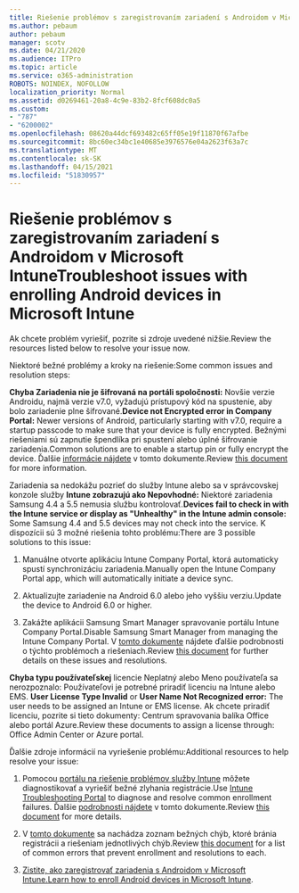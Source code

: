 ```yaml
---
title: Riešenie problémov s zaregistrovaním zariadení s Androidom v Microsoft Intune
ms.author: pebaum
author: pebaum
manager: scotv
ms.date: 04/21/2020
ms.audience: ITPro
ms.topic: article
ms.service: o365-administration
ROBOTS: NOINDEX, NOFOLLOW
localization_priority: Normal
ms.assetid: d0269461-20a8-4c9e-83b2-8fcf608dc0a5
ms.custom:
- "787"
- "6200002"
ms.openlocfilehash: 08620a44dcf693482c65ff05e19f11870f67afbe
ms.sourcegitcommit: 8bc60ec34bc1e40685e3976576e04a2623f63a7c
ms.translationtype: MT
ms.contentlocale: sk-SK
ms.lasthandoff: 04/15/2021
ms.locfileid: "51830957"
---
```

# <a name="troubleshoot-issues-with-enrolling-android-devices-in-microsoft-intune"></a><span data-ttu-id="747be-102">Riešenie problémov s zaregistrovaním zariadení s Androidom v Microsoft Intune</span><span class="sxs-lookup"><span data-stu-id="747be-102">Troubleshoot issues with enrolling Android devices in Microsoft Intune</span></span>

<span data-ttu-id="747be-103">Ak chcete problém vyriešiť, pozrite si zdroje uvedené nižšie.</span><span class="sxs-lookup"><span data-stu-id="747be-103">Review the resources listed below to resolve your issue now.</span></span>
  
<span data-ttu-id="747be-104">Niektoré bežné problémy a kroky na riešenie:</span><span class="sxs-lookup"><span data-stu-id="747be-104">Some common issues and resolution steps:</span></span>
  
 <span data-ttu-id="747be-105">**Chyba Zariadenia nie je šifrovaná na portáli spoločnosti:** Novšie verzie Androidu, najmä verzie v7.0, vyžadujú prístupový kód na spustenie, aby bolo zariadenie plne šifrované.</span><span class="sxs-lookup"><span data-stu-id="747be-105">**Device not Encrypted error in Company Portal:** Newer versions of Android, particularly starting with v7.0, require a startup passcode to make sure that your device is fully encrypted.</span></span> <span data-ttu-id="747be-106">Bežnými riešeniami sú zapnutie špendlíka pri spustení alebo úplné šifrovanie zariadenia.</span><span class="sxs-lookup"><span data-stu-id="747be-106">Common solutions are to enable a startup pin or fully encrypt the device.</span></span> <span data-ttu-id="747be-107">Ďalšie [informácie nájdete](https://docs.microsoft.com/intune-user-help/your-device-appears-encrypted-but-cp-says-otherwise-android) v tomto dokumente.</span><span class="sxs-lookup"><span data-stu-id="747be-107">Review [this document](https://docs.microsoft.com/intune-user-help/your-device-appears-encrypted-but-cp-says-otherwise-android) for more information.</span></span>
  
 <span data-ttu-id="747be-108">Zariadenia sa nedokážu pozrieť do služby Intune alebo sa v správcovskej konzole služby **Intune zobrazujú ako Nepovhodné:** Niektoré zariadenia Samsung 4.4 a 5.5 nemusia službu kontrolovať.</span><span class="sxs-lookup"><span data-stu-id="747be-108">**Devices fail to check in with the Intune service or display as "Unhealthy" in the Intune admin console:** Some Samsung 4.4 and 5.5 devices may not check into the service.</span></span> <span data-ttu-id="747be-109">K dispozícii sú 3 možné riešenia tohto problému:</span><span class="sxs-lookup"><span data-stu-id="747be-109">There are 3 possible solutions to this issue:</span></span>
  
1. <span data-ttu-id="747be-110">Manuálne otvorte aplikáciu Intune Company Portal, ktorá automaticky spustí synchronizáciu zariadenia.</span><span class="sxs-lookup"><span data-stu-id="747be-110">Manually open the Intune Company Portal app, which will automatically initiate a device sync.</span></span>

2. <span data-ttu-id="747be-111">Aktualizujte zariadenie na Android 6.0 alebo jeho vyššiu verziu.</span><span class="sxs-lookup"><span data-stu-id="747be-111">Update the device to Android 6.0 or higher.</span></span>

3. <span data-ttu-id="747be-112">Zakážte aplikácii Samsung Smart Manager spravovanie portálu Intune Company Portal.</span><span class="sxs-lookup"><span data-stu-id="747be-112">Disable Samsung Smart Manager from managing the Intune Company Portal.</span></span> <span data-ttu-id="747be-113">V [tomto dokumente](https://docs.microsoft.com/troubleshoot/mem/intune/troubleshoot-device-enrollment-in-intune#devices-fail-to-check-in-with-the-intune-service-and-display-as-unhealthy-in-the-intune-admin-console) nájdete ďalšie podrobnosti o týchto problémoch a riešeniach.</span><span class="sxs-lookup"><span data-stu-id="747be-113">Review [this document](https://docs.microsoft.com/troubleshoot/mem/intune/troubleshoot-device-enrollment-in-intune#devices-fail-to-check-in-with-the-intune-service-and-display-as-unhealthy-in-the-intune-admin-console) for further details on these issues and resolutions.</span></span>

 <span data-ttu-id="747be-114">**Chyba typu používateľskej** licencie Neplatný alebo Meno používateľa sa nerozpoznalo: Používateľovi je potrebné priradiť licenciu na Intune alebo EMS. </span><span class="sxs-lookup"><span data-stu-id="747be-114">**User License Type Invalid** or **User Name Not Recognized error:** The user needs to be assigned an Intune or EMS license.</span></span> <span data-ttu-id="747be-115">Ak chcete priradiť licenciu, pozrite si tieto dokumenty: Centrum spravovania balíka Office alebo portál Azure.</span><span class="sxs-lookup"><span data-stu-id="747be-115">Review these documents to assign a license through: Office Admin Center or Azure portal.</span></span>
  
<span data-ttu-id="747be-116">Ďalšie zdroje informácií na vyriešenie problému:</span><span class="sxs-lookup"><span data-stu-id="747be-116">Additional resources to help resolve your issue:</span></span>
  
1. <span data-ttu-id="747be-117">Pomocou [portálu na riešenie problémov služby Intune](https://devicemanagement.microsoft.com/#blade/Microsoft_Intune_DeviceSettings/TroubleshootBlade) môžete diagnostikovať a vyriešiť bežné zlyhania registrácie.</span><span class="sxs-lookup"><span data-stu-id="747be-117">Use [Intune Troubleshooting Portal](https://devicemanagement.microsoft.com/#blade/Microsoft_Intune_DeviceSettings/TroubleshootBlade) to diagnose and resolve common enrollment failures.</span></span> <span data-ttu-id="747be-118">Ďalšie [podrobnosti nájdete](https://docs.microsoft.com/intune/help-desk-operators) v tomto dokumente.</span><span class="sxs-lookup"><span data-stu-id="747be-118">Review [this document](https://docs.microsoft.com/intune/help-desk-operators) for more details.</span></span>

2. <span data-ttu-id="747be-119">V [tomto dokumente](https://docs.microsoft.com/troubleshoot/mem/intune/troubleshoot-device-enrollment-in-intune) sa nachádza zoznam bežných chýb, ktoré bránia registrácii a riešeniam jednotlivých chýb.</span><span class="sxs-lookup"><span data-stu-id="747be-119">Review [this document](https://docs.microsoft.com/troubleshoot/mem/intune/troubleshoot-device-enrollment-in-intune) for a list of common errors that prevent enrollment and resolutions to each.</span></span>

3. <span data-ttu-id="747be-120">[Zistite, ako zaregistrovať zariadenia s Androidom v Microsoft Intune.](https://docs.microsoft.com/intune/android-enroll)</span><span class="sxs-lookup"><span data-stu-id="747be-120">[Learn how to enroll Android devices in Microsoft Intune](https://docs.microsoft.com/intune/android-enroll).</span></span>
